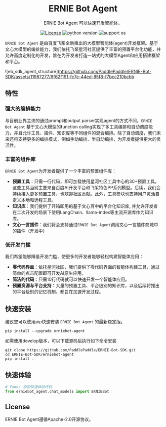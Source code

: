 <div align="center">

<h1>ERNIE Bot Agent</h1>

ERNIE Bot Agent 可以快速开发智能体。

[![License](https://img.shields.io/badge/license-Apache%202-blue.svg)](LICENSE)
![python version](https://img.shields.io/badge/python-3.8+-orange.svg)
![support os](https://img.shields.io/badge/os-linux%2C%20win%2C%20mac-yellow.svg)

</div>

`ERNIE Bot Agent` 是由百度飞桨全新推出的大模型智能体(agent)开发框架。基于文心大模型的编排能力，我们依托飞桨星河社区提供了丰富的预置平台化功能，并允许高度定制化的开发，旨在为开发者打造一站式的大模型Agent和应用搭建框架和平台。

![eb_sdk_agent_structure](https://github.com/PaddlePaddle/ERNIE-Bot-SDK/assets/11987277/6f62f191-fc7e-44ed-85f8-f7bcc210bcbb

## 特性

### 强大的编排能力

与目前业界主流的通过prompt和output parser实现agent的方式不同，`ERNIE Bot Agent` 基于文心大模型的function calling实现了多工具编排和自动调度能力，并且允许工具、插件、知识库等不同组件的混合编排。除了自动调度，我们未来还将支持更多的编排模式，例如手动编排、半自动编排，为开发者提供更大的灵活性。

### 丰富的组件库

`ERNIE Bot Agent`为开发者提供了一个丰富的预置组件库：

- **预置工具**：只需一行代码，即可加载使用星河社区工具中心的30+预置工具。这些工具当前主要来自百度AI开发平台和飞桨特色PP系列模型。后续，我们会持续接入更多预置工具，也欢迎社区贡献。此外，工具模块也支持用户灵活自定义本地和远程工具。
- **知识库**：我们提供了开箱即用的基于文心百中的平台化知识库, 并允许开发者在二次开发的场景下使用LangChain、llama-index等主流开源库作为知识库。
- **文心一言插件**：我们将会支持通过`ERNIE Bot Agent`调用文心一言插件商城中的插件（开发中）

### 低开发门槛

我们希望能够降低开发门槛，使更多的开发者能够轻松构建智能体应用：

- **零代码界面**：依托星河社区，我们提供了零代码界面的智能体构建工具，通过简单的点击配置即可开发AI原生应用。
- **简洁的代码**：只需10行代码就可以快速开发一个智能体应用。
- **预置资源与平台支持**：大量的预置工具、平台级别的知识库，以及后续将推出的平台级别的记忆机制，都旨在加速开发过程。


## 快速安装

建议您可以使用pip快速安装 `ERNIE Bot Agent` 的最新稳定版。

```shell
pip install --upgrade erniebot-agent
```

如需使用develop版本，可以下载源码后执行如下命令安装

```shell
git clone https://github.com/PaddlePaddle/ERNIE-Bot-SDK.git
cd ERNIE-Bot-SDK/erniebot-agent
pip install .
```

## 快速体验

```python
# Todo: 添加快速体验代码
from erniebot_agent.chat_models import ERNIEBot
```

## License

ERNIE Bot Agent遵循Apache-2.0开源协议。
